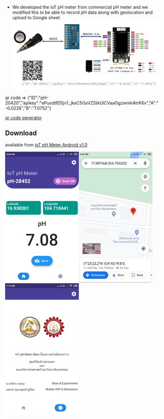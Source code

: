 * We developed the ioT pH meter from commercial pH meter and we modified this to be able to record pH data along with geolocation and upload to Google sheet.
![ph_diagram](/images/ph_diagram_.png)

qr code  => {"ID":"pH-20420","apikey":"ePuodtfD5jv1_jkeC5GsVZStkUICVaaGgzwmkAtrK6x","A":"-0.0226","B":"7.0752"}

[qr code generator](https://th.qr-code-generator.com/)

## Download
available from [ioT pH Meter Android v1.0](https://github.com/komkritc/ioT_pH/blob/master/flutter/apk/app_ph.apk)

<img src="https://github.com/komkritc/ioT_pH/blob/master/images/screen_1.png" width=240 align="left" />
<img src="https://github.com/komkritc/ioT_pH/blob/master/images/screen_3.png" width=240 align="left" />
<img src="https://github.com/komkritc/ioT_pH/blob/master/images/screen_2.png" width=240 align="left" />

